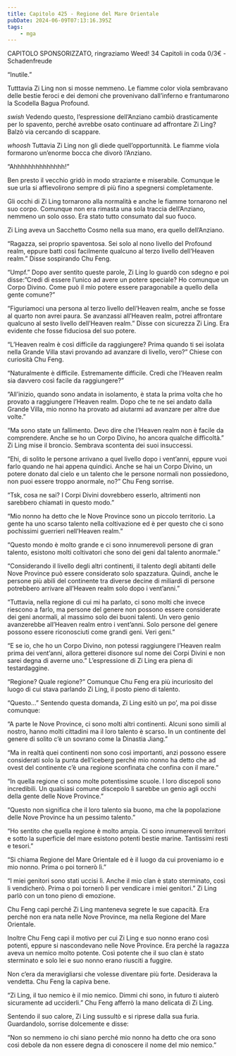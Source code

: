 ```yaml
---
title: Capitolo 425 - Regione del Mare Orientale
pubDate: 2024-06-09T07:13:16.395Z
tags:
    - mga
---
```

                
CAPITOLO SPONSORIZZATO, ringraziamo Weed!
34 Capitoli in coda 0/3€
-Schadenfreude


“Inutile.”


Tutttavia Zi Ling non si mosse nemmeno. Le fiamme color viola sembravano delle bestie feroci e dei demoni che provenivano dall’inferno e frantumarono la Scodella Bagua Profound.


*swish* Vedendo questo, l’espressione dell’Anziano cambiò drasticamente per lo spavento, perché avrebbe osato continuare ad affrontare Zi Ling? Balzò via cercando di scappare.


*whoosh* Tuttavia Zi Ling non gli diede quell’opportunnità. Le fiamme viola formarono un’enorme bocca che divorò l’Anziano.


“Ahhhhhhhhhhhhhh!”


Ben presto il vecchio gridò in modo straziante e miserabile. Comunque le sue urla si affievolirono sempre di più fino a spegnersi completamente.


Gli occhi di Zi Ling tornarono alla normalità e anche le fiamme tornarono nel suo corpo. Comunque non era rimasta una sola traccia dell’Anziano, nemmeno un solo osso. Era stato tutto consumato dal suo fuoco.


Zi Ling aveva un Sacchetto Cosmo nella sua mano, era quello dell’Anziano.


“Ragazza, sei proprio spaventosa. Sei solo al nono livello del Profound realm, eppure batti così facilmente qualcuno al terzo livello dell’Heaven realm.” Disse sospirando Chu Feng.


“Umpf.” Dopo aver sentito queste parole, Zi Ling lo guardò con sdegno e poi disse:”Credi di essere l’unico ad avere un potere speciale? Ho comunque un Corpo Divino. Come può il mio potere essere paragonabile a quello della gente comune?”


“Figuriamoci una persona al terzo livello dell’Heaven realm, anche se fosse al quarto non avrei paura. Se avanzassi all’Heaven realm, potrei affrontare qualcuno al sesto livello dell’Heaven realm.” Disse con sicurezza Zi Ling. Era evidente che fosse fiduciosa del suo potere.


“L’Heaven realm è così difficile da raggiungere? Prima quando ti sei isolata nella Grande Villa stavi provando ad avanzare di livello, vero?” Chiese con curiosità Chu Feng.


“Naturalmente è difficile. Estremamente difficile. Credi che l’Heaven realm sia davvero così facile da raggiungere?”


“All’inizio, quando sono andata in isolamento, è stata la prima volta che ho provato a raggiungere l’Heaven realm. Dopo che te ne sei andato dalla Grande Villa, mio nonno ha provato ad aiutarmi ad avanzare per altre due volte.”


“Ma sono state un fallimento. Devo dire che l’Heaven realm non è facile da comprendere. Anche se ho un Corpo Divino, ho ancora qualche difficoltà.” Zi Ling mise il broncio. Sembrava scontenta dei suoi insuccessi.


“Ehi, di solito le persone arrivano a quel livello dopo i vent’anni, eppure vuoi farlo quando ne hai appena quindici. Anche se hai un Corpo Divino, un potere donato dal cielo e un talento che le persone normali non possiedono, non puoi essere troppo anormale, no?” Chu Feng sorrise.


“Tsk, cosa ne sai? I Corpi Divini dovrebbero esserlo, altrimenti non sarebbero chiamati in questo modo.”


“Mio nonno ha detto che le Nove Province sono un piccolo territorio. La gente ha uno scarso talento nella coltivazione ed è per questo che ci sono pochissimi guerrieri nell’Heaven realm.”


“Questo mondo è molto grande e ci sono innumerevoli persone di gran talento, esistono molti coltivatori che sono dei geni dal talento anormale.”


“Considerando il livello degli altri continenti, il talento degli abitanti delle Nove Province può essere considerato solo spazzatura. Quindi, anche le persone più abili del continente tra diverse decine di miliardi di persone potrebbero arrivare all’Heaven realm solo dopo i vent’anni.”


“Tuttavia, nella regione di cui mi ha parlato, ci sono molti che invece riescono a farlo, ma persone del genere non possono essere considerate dei geni anormali, al massimo solo dei buoni talenti. Un vero genio avanzerebbe all’Heaven realm entro i vent’anni. Solo persone del genere possono essere riconosciuti come grandi geni. Veri geni.”


“E se io, che ho un Corpo Divino, non potessi raggiungere l’Heaven realm prima dei vent’anni, allora getterei disonore sul nome dei Corpi Divini e non sarei degna di averne uno.” L’espressione di Zi Ling era piena di testardaggine.


“Regione? Quale regione?” Comunque Chu Feng era più incuriosito del luogo di cui stava parlando Zi Ling, il posto pieno di talento.


“Questo…” Sentendo questa domanda, Zi Ling esitò un po’, ma poi disse comunque:


“A parte le Nove Province, ci sono molti altri continenti. Alcuni sono simili al nostro, hanno molti cittadini ma il loro talento è scarso. In un continente del genere di solito c’è un sovrano come la Dinastia Jiang.”


“Ma in realtà quei continenti non sono così importanti, anzi possono essere considerati solo la punta dell’iceberg perché mio nonno ha detto che ad ovest del continente c’è una regione sconfinata che confina con il mare.”


“In quella regione ci sono molte potentissime scuole. I loro discepoli sono incredibili. Un qualsiasi comune discepolo lì sarebbe un genio agli occhi della gente delle Nove Province.”


“Questo non significa che il loro talento sia buono, ma che la popolazione delle Nove Province ha un pessimo talento.”


“Ho sentito che quella regione è molto ampia. Ci sono innumerevoli territori e sotto la superficie del mare esistono potenti bestie marine. Tantissimi resti e tesori.”


“Si chiama Regione del Mare Orientale ed è il luogo da cui proveniamo io e mio nonno. Prima o poi tornerò lì.”


“I miei genitori sono stati uccisi lì. Anche il mio clan è stato sterminato, così li vendicherò. Prima o poi tornerò lì per vendicare i miei genitori.” Zi Ling parlò con un tono pieno di emozione.


Chu Feng capì perché Zi Ling manteneva segrete le sue capacità. Era perché non era nata nelle Nove Province, ma nella Regione del Mare Orientale.


Inoltre Chu Feng capì il motivo per cui Zi Ling e suo nonno erano così potenti, eppure si nascondevano nelle Nove Province. Era perché la ragazza aveva un nemico molto potente. Così potente che il suo clan è stato sterminato e solo lei e suo nonno erano riusciti a fuggire.


Non c’era da meravigliarsi che volesse diventare più forte. Desiderava la vendetta. Chu Feng la capiva bene.


“Zi Ling, il tuo nemico è il mio nemico. Dimmi chi sono, in futuro ti aiuterò sicuramente ad ucciderli.” Chu Feng afferrò la mano delicata di Zi Ling.


Sentendo il suo calore, Zi Ling sussultò e si riprese dalla sua furia. Guardandolo, sorrise dolcemente e disse:


“Non so nemmeno io chi siano perché mio nonno ha detto che ora sono così debole da non essere degna di conoscere il nome del mio nemico.”



